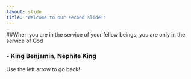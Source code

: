 ```yaml
---
layout: slide
title: "Welcome to our second slide!"
---
```

##When you are in the service of your fellow beings, you are only in the service of God
### - King Benjamin, Nephite King
Use the left arrow to go back!

